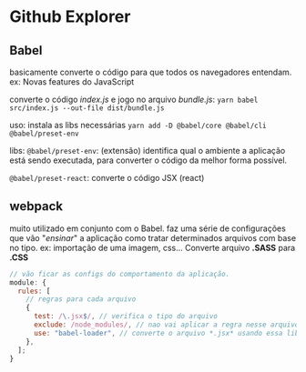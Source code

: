 # Github Explorer

## Babel

basicamente converte o código para que todos os navegadores entendam.
ex: Novas features do JavaScript

converte o código _index.js_ e jogo no arquivo _bundle.js_:
`yarn babel src/index.js --out-file dist/bundle.js`

uso: instala as libs necessárias
`yarn add -D @babel/core @babel/cli @babel/preset-env`

libs:
`@babel/preset-env`: (extensão) identifica qual o ambiente a aplicação está sendo executada, para converter o código da melhor forma possível.

`@babel/preset-react`: converte o código JSX (react)

## webpack

muito utilizado em conjunto com o Babel. faz uma série de configurações que vão "_ensinar_" a aplicação como tratar determinados arquivos com base no tipo.
ex: importação de uma imagem, css... Converte arquivo **.SASS** para **.CSS**

```js
// vão ficar as configs do comportamento da aplicação.
module: {
  rules: [
    // regras para cada arquivo
    {
      test: /\.jsx$/, // verifica o tipo do arquivo
      exclude: /node_modules/, // nao vai aplicar a regra nesse arquivo
      use: "babel-loader", // converte o arquivo *.jsx* usando essa lib. integra o babel eo webpack.
    },
  ];
}
```
